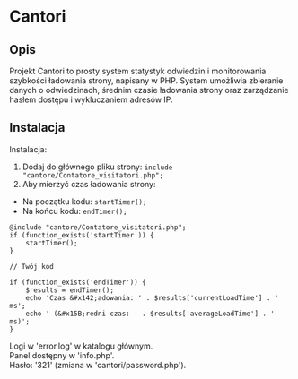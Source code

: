 # Cantori

## Opis

Projekt Cantori to prosty system statystyk odwiedzin i monitorowania szybkości ładowania strony, napisany w PHP. System umożliwia zbieranie danych o odwiedzinach, średnim czasie ładowania strony oraz zarządzanie hasłem dostępu i wykluczaniem adresów IP.

## Instalacja

Instalacja:

1. Dodaj do głównego pliku strony: `include "cantore/Contatore_visitatori.php";`
2. Aby mierzyć czas ładowania strony:

  - Na początku kodu: `startTimer();`
  - Na końcu kodu: `endTimer();`


```
@include "cantore/Contatore_visitatori.php";
if (function_exists('startTimer')) {
    startTimer();
}

// Twój kod

if (function_exists('endTimer')) {
    $results = endTimer();
    echo 'Czas &#x142;adowania: ' . $results['currentLoadTime'] . ' ms';
    echo ' (&#x15B;redni czas: ' . $results['averageLoadTime'] . ' ms)';
}
```

Logi w 'error.log' w katalogu głównym.<BR>
Panel dostępny w 'info.php'.<BR>
Hasło: '321' (zmiana w 'cantori/password.php').
